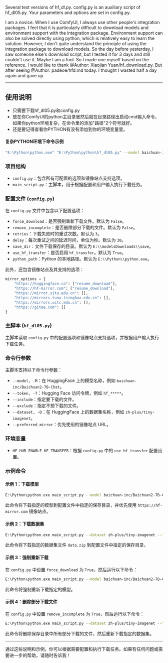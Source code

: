 Several test versions of hf_dl.py. config.py is an auxiliary script of hf_dl05.py. Your parameters and options are set in config.py.

I am a novice. When I use ComfyUI, I always use other people's integration packages. I feel that it is particularly difficult to download models and environment support with the integration package.
Environment support can also be solved directly using python, which is relatively easy to learn the solution.
However, I don't quite understand the principle of using the integration package to download models.
So the day before yesterday, I saw someone else's download script, but I tested it for 3 days and still couldn't use it. Maybe I am a fool.
So I made one myself based on the reference. I would like to thank @Author: Xiaojian Yuan/hf_download.py.
But after seeing @Author: padeoe/hfd.md today. I thought I wasted half a day again and gave up.

---

## 使用说明
- 只需要下载hf_dl05.py和config.py
- 放在你ComfyUI的python主目录里然后就在目录路径出启动cmd输入命令，如果你python环境复杂，在命令里的添加"路径"2个符号就好。
- 还是要记得查看你PYTHON有没有添加到你的环境变量里。
#### 复杂PYTHON环境下命令示例
```sh
"E:\Python\python.exe" "E:\Python\python\hf_dl05.py" --model baichuan-inc/Baichuan2-7B-Chat
```

### 项目结构
- `config.py`：包含所有可配置的选项和镜像站点支持选项。
- `main_script.py`：主脚本，用于根据配置和用户输入执行下载任务。

### 配置文件 (`config.py`)
在 `config.py` 文件中包含以下配置选项：
- `force_download`：是否强制重新下载文件。默认为 `False`。
- `remove_incomplete`：是否删除部分下载的文件。默认为 `False`。
- `retries`：下载失败时的重试次数。默认为 `3`。
- `delay`：每次重试之间的延迟时间，单位为秒。默认为 `30`。
- `save_dir`：文件下载保存的目录。默认为 `E:\\modelsDownloads\\save`。
- `use_hf_transfer`：是否启用 `hf_transfer`。默认为 `True`。
- `python_path`：Python 的本地路径。默认为 `E:\\Python\\python.exe`。

此外，还包含镜像站点及其支持的选项：

```python
mirror_options = {
    "https://huggingface.co": ["resume_download"],
    "https://hf-mirror.com": ["resume_download"],
    "https://mirror.sjtu.edu.cn": [],
    "https://mirrors.tuna.tsinghua.edu.cn": [],
    "https://mirrors.ustc.edu.cn": [],
    "https://gitee.com": []
}
```

### 主脚本 (`hf_dl05.py`)
主脚本读取 `config.py` 中的配置选项和镜像站点支持选项，并根据用户输入执行下载任务。

### 命令行参数
主脚本支持以下命令行参数：
- `--model, -M`：在 HuggingFace 上的模型名称，例如 `baichuan-inc/Baichuan2-7B-Chat`。
- `--token, -T`：Hugging Face 访问令牌，例如 `hf_*****`。
- `--include`：指定要下载的文件。
- `--exclude`：指定不想下载的文件。
- `--dataset, -D`：在 HuggingFace 上的数据集名称，例如 `zh-plus/tiny-imagenet`。
- `--preferred_mirror`：优先使用的镜像站点 URL。

### 环境变量
- `HF_HUB_ENABLE_HF_TRANSFER`：根据 `config.py` 中的 `use_hf_transfer` 配置设置。

### 示例命令

#### 示例 1：下载模型
```sh
E:\Python\python.exe main_script.py --model baichuan-inc/Baichuan2-7B-Chat --token hf_***** --preferred_mirror https://hf-mirror.com
```
此命令将下载指定的模型到配置文件中指定的保存目录，并优先使用 `https://hf-mirror.com` 镜像站点。

#### 示例 2：下载数据集
```sh
E:\Python\python.exe main_script.py --dataset zh-plus/tiny-imagenet --token hf_***** --include data.zip
```
此命令将下载指定的数据集文件 `data.zip` 到配置文件中指定的保存目录。

#### 示例 3：强制重新下载
在 `config.py` 中设置 `force_download` 为 `True`，然后运行以下命令：
```sh
E:\Python\python.exe main_script.py --model baichuan-inc/Baichuan2-7B-Chat --token hf_***** --preferred_mirror https://hf-mirror.com
```
此命令将强制重新下载指定的模型。

#### 示例 4：删除部分下载文件
在 `config.py` 中设置 `remove_incomplete` 为 `True`，然后运行以下命令：
```sh
E:\Python\python.exe main_script.py --dataset zh-plus/tiny-imagenet --token hf_***** --preferred_mirror https://hf-mirror.com
```
此命令将删除保存目录中所有部分下载的文件，然后重新下载指定的数据集。

---

通过这些说明和示例，你可以根据需要配置和执行下载任务。如果有任何问题或需要进一步的帮助，请随时告诉我！
